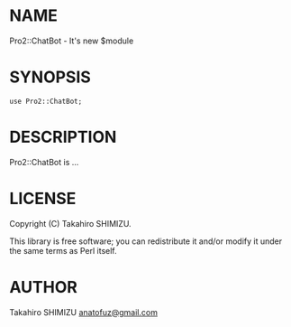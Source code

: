 # NAME

Pro2::ChatBot - It's new $module

# SYNOPSIS

    use Pro2::ChatBot;

# DESCRIPTION

Pro2::ChatBot is ...

# LICENSE

Copyright (C) Takahiro SHIMIZU.

This library is free software; you can redistribute it and/or modify
it under the same terms as Perl itself.

# AUTHOR

Takahiro SHIMIZU <anatofuz@gmail.com>
